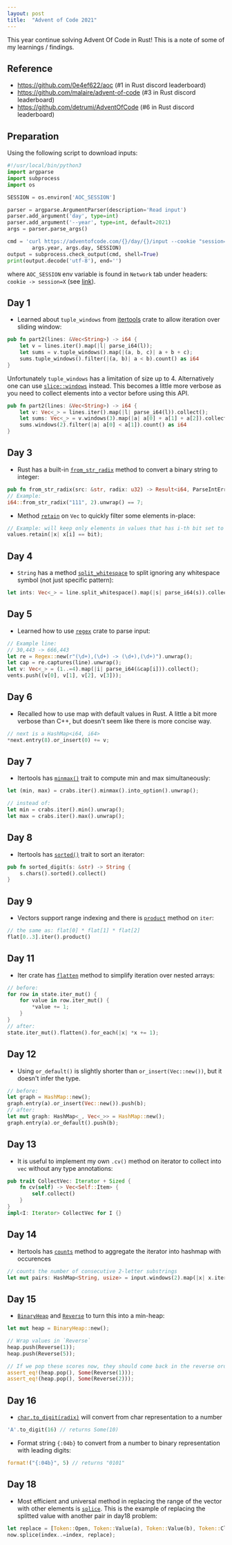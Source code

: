 ```yaml
---
layout: post
title:  "Advent of Code 2021"
---
```


This year continue solving Advent Of Code in Rust! This is a note of some of my learnings / findings.

## Reference

* <https://github.com/0e4ef622/aoc> (#1 in Rust discord leaderboard)
* <https://github.com/malaire/advent-of-code> (#3 in Rust discord leaderboard)
* <https://github.com/detrumi/AdventOfCode> (#6 in Rust discord leaderboard)

## Preparation

Using the following script to download inputs:

```python
#!/usr/local/bin/python3
import argparse
import subprocess
import os

SESSION = os.environ['AOC_SESSION']

parser = argparse.ArgumentParser(description='Read input')
parser.add_argument('day', type=int)
parser.add_argument('--year', type=int, default=2021)
args = parser.parse_args()

cmd = 'curl https://adventofcode.com/{}/day/{}/input --cookie "session={}"'.format(
        args.year, args.day, SESSION)
output = subprocess.check_output(cmd, shell=True)
print(output.decode('utf-8'), end='')
```

where `AOC_SESSION` env variable is found in `Network` tab under headers: `cookie -> session=X` (see [link](https://github.com/wimglenn/advent-of-code-wim/issues/1)).

## Day 1

* Learned about `tuple_windows` from [itertools](https://docs.rs/itertools/0.10.1/itertools/trait.Itertools.html#method.tuple_windows) crate to allow iteration over sliding window:

```rust
pub fn part2(lines: &Vec<String>) -> i64 {
    let v = lines.iter().map(|l| parse_i64(l));
    let sums = v.tuple_windows().map(|(a, b, c)| a + b + c);
    sums.tuple_windows().filter(|(a, b)| a < b).count() as i64
}
```

Unfortunately `tuple_windows` has a limitation of size up to 4. Alternatively one can use [`slice::windows`](https://doc.rust-lang.org/std/primitive.slice.html#method.windows) instead. This becomes a little more verbose as you need to collect elements into a vector before using this API.

```rust
pub fn part2(lines: &Vec<String>) -> i64 {
    let v: Vec<_> = lines.iter().map(|l| parse_i64(l)).collect();
    let sums: Vec<_> = v.windows(3).map(|a| a[0] + a[1] + a[2]).collect();
    sums.windows(2).filter(|a| a[0] < a[1]).count() as i64
}
```

## Day 3

* Rust has a built-in [`from_str_radix`](https://doc.rust-lang.org/std/primitive.i64.html#method.from_str_radix) method to convert a binary string to integer:

```rust
pub fn from_str_radix(src: &str, radix: u32) -> Result<i64, ParseIntError>
// Example:
i64::from_str_radix("111", 2).unwrap() == 7;
```

* Method [`retain`](https://doc.rust-lang.org/std/vec/struct.Vec.html#method.retain) on `Vec` to quickly filter some elements in-place:

```rust
// Example: will keep only elements in values that has i-th bit set to specified value
values.retain(|x| x[i] == bit);
```

## Day 4

* `String` has a method [`split_whitespace`](https://doc.rust-lang.org/stable/std/string/struct.String.html#method.split_whitespace) to split ignoring any whitespace symbol (not just specific pattern):

```rust
let ints: Vec<_> = line.split_whitespace().map(|s| parse_i64(s)).collect();
```

## Day 5

* Learned how to use [`regex`](https://docs.rs/regex/latest/regex/) crate to parse input:

```rust
// Example line: 
// 30,443 -> 666,443
let re = Regex::new(r"(\d+),(\d+) -> (\d+),(\d+)").unwrap();
let cap = re.captures(line).unwrap();
let v: Vec<_> = (1..=4).map(|i| parse_i64(&cap[i])).collect();
vents.push((v[0], v[1], v[2], v[3]));
```

## Day 6

* Recalled how to use map with default values in Rust. A little a bit more verbose than C++, but doesn't seem like there is more concise way.

```rust
// next is a HashMap<i64, i64>
*next.entry(8).or_insert(0) += v;
```

## Day 7

* Itertools has [`minmax()`](https://docs.rs/itertools/0.10.3/itertools/trait.Itertools.html#method.minmax) trait to compute min and max simultaneously:

```rust
let (min, max) = crabs.iter().minmax().into_option().unwrap();

// instead of:
let min = crabs.iter().min().unwrap();
let max = crabs.iter().max().unwrap();
```

## Day 8

* Itertools has [`sorted()`](https://docs.rs/itertools/0.10.3/itertools/trait.Itertools.html#method.sorted) trait to sort an iterator:

```rust
pub fn sorted_digit(s: &str) -> String {
    s.chars().sorted().collect()
}
```

## Day 9

* Vectors support range indexing and there is [`product`](https://doc.rust-lang.org/std/iter/trait.Iterator.html#method.product) method on `iter`:

```rust
// the same as: flat[0] * flat[1] * flat[2]
flat[0..3].iter().product()
```

## Day 11

* Iter crate has [`flatten`](https://doc.rust-lang.org/std/iter/trait.Iterator.html#method.flatten) method to simplify iteration over nested arrays:

```rust
// before:
for row in state.iter_mut() {
    for value in row.iter_mut() {
        *value += 1;
    }
}
// after:
state.iter_mut().flatten().for_each(|x| *x += 1);
```

## Day 12

* Using `or_default()` is slightly shorter than `or_insert(Vec::new())`, but it doesn't infer the type.

```rust
// before:
let graph = HashMap::new();
graph.entry(a).or_insert(Vec::new()).push(b);
// after:
let mut graph: HashMap<_, Vec<_>> = HashMap::new();
graph.entry(a).or_default().push(b);
```

## Day 13

* It is useful to implement my own `.cv()` method on iterator to collect into `vec` without any type annotations:

```rust
pub trait CollectVec: Iterator + Sized {
    fn cv(self) -> Vec<Self::Item> {
        self.collect()
    }
}
impl<I: Iterator> CollectVec for I {}
```

## Day 14

* Itertools has [`counts`](https://docs.rs/itertools/latest/itertools/trait.Itertools.html#method.counts) method to aggregate the iterator into hashmap with occurences

```rust
// counts the number of consecutive 2-letter substrings
let mut pairs: HashMap<String, usize> = input.windows(2).map(|x| x.iter().collect()).counts();
```

## Day 15

* [`BinaryHeap`](https://doc.rust-lang.org/stable/std/collections/struct.BinaryHeap.html#) and [`Reverse`](https://doc.rust-lang.org/stable/std/collections/struct.BinaryHeap.html#min-heap) to turn this into a min-heap:

```rust
let mut heap = BinaryHeap::new();

// Wrap values in `Reverse`
heap.push(Reverse(1));
heap.push(Reverse(5));

// If we pop these scores now, they should come back in the reverse order.
assert_eq!(heap.pop(), Some(Reverse(1)));
assert_eq!(heap.pop(), Some(Reverse(2)));
```

## Day 16

* [`char.to_digit(radix)`](https://doc.rust-lang.org/nightly/std/primitive.char.html#method.to_digit) will convert from char representation to a number

```rust
'A'.to_digit(16) // returns Some(10)
```

* Format string `{:04b}` to convert from a number to binary representation with leading digits:

```rust
format!("{:04b}", 5) // returns "0101"
```

## Day 18

* Most efficient and universal method in replacing the range of the vector with other elements is [`splice`](https://doc.rust-lang.org/std/vec/struct.Vec.html#method.splice). This is the example of replacing the splitted value with another pair in day18 problem:

```rust
let replace = [Token::Open, Token::Value(a), Token::Value(b), Token::Close];
now.splice(index..=index, replace);
```
